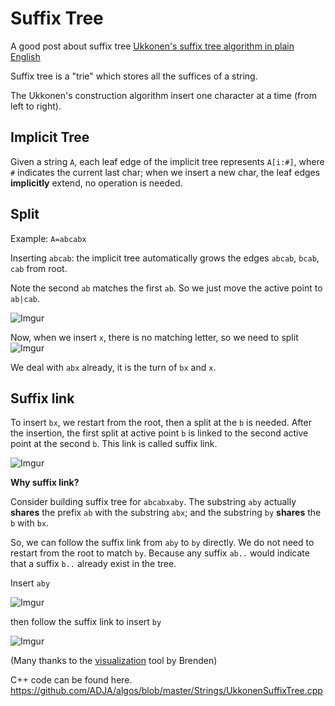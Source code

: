 Suffix Tree
===

A good post about suffix tree
[Ukkonen's suffix tree algorithm in plain English](https://stackoverflow.com/questions/9452701/ukkonens-suffix-tree-algorithm-in-plain-english)

Suffix tree is a "trie" which stores all the suffices of a string.

The Ukkonen's construction algorithm insert one character at a time (from left to right).

Implicit Tree
---
Given a string `A`, each leaf edge of the implicit tree represents `A[i:#]`, where `#` indicates the current last char; when we insert a new char, the leaf edges **implicitly** extend, no operation is needed.

Split
---
Example: `A=abcabx`

Inserting `abcab`: the implicit tree automatically grows the edges `abcab`, `bcab`, `cab` from root.

Note the second `ab` matches the first `ab`. So we just move the active point to `ab|cab`.

![Imgur](https://i.imgur.com/n7c2xx8.png)

Now, when we insert `x`, there is no matching letter, so we need to split
![Imgur](https://i.imgur.com/BGIgKA5.png)

We deal with `abx` already, it is the turn of `bx` and `x`.

Suffix link
---
To insert `bx`, we restart from the root, then a split at the `b` is needed. After the insertion, the first split at active point `b` is linked to the second active point at the second `b`. This link is called suffix link.

![Imgur](https://i.imgur.com/EmRp5Rf.png)


**Why suffix link?**

Consider building suffix tree for `abcabxaby`. The substring `aby` actually **shares** the prefix `ab` with the substring `abx`; and the substring `by` **shares** the `b` with `bx`. 

So, we can follow the suffix link from `aby` to `by` directly. We do not need to restart from the root to match `by`. Because any suffix `ab..` would indicate that a suffix `b..` already exist in the tree.

Insert `aby`

![Imgur](https://i.imgur.com/3OtL7xK.png)

then follow the suffix link to insert `by`

![Imgur](https://i.imgur.com/nr6LGOa.png)

(Many thanks to the [visualization](http://brenden.github.io/ukkonen-animation/) tool by Brenden)

C++ code can be found here.
https://github.com/ADJA/algos/blob/master/Strings/UkkonenSuffixTree.cpp
